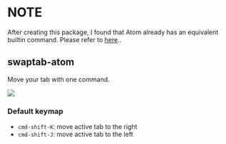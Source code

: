 # NOTE
After creating this package, I found that Atom already has an equivalent builtin command.
Please refer to [here](https://github.com/atom/atom/blob/master/keymaps/darwin.cson#L31)..

## swaptab-atom

Move your tab with one command.

![](http://i.gyazo.com/2ad057247f690bba9fdd07411daac7e5.gif)

### Default keymap
- `cmd-shift-K`: move active tab to the right
- `cmd-shift-J`: move active tab to the left
